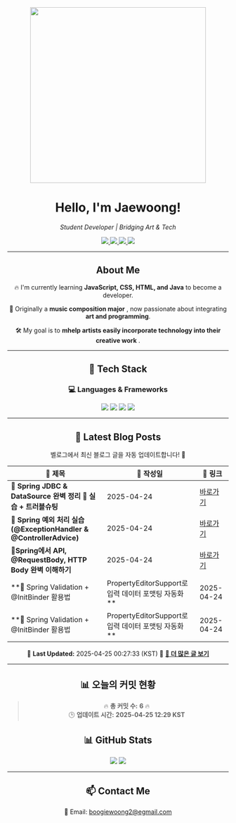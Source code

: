 
<div align="center">
  <img src="https://github.com/Jaewoong-Hwang/Jaewoong-Hwang/blob/main/Character.gif" width="400">
<h1 align="center" font-weight="bold">Hello, I'm Jaewoong! </h1>

<p align="center"><em>Student Developer | Bridging Art & Tech</em></p>

<p align="center">
  <a href="https://github.com/Jaewoong-Hwang">
    <img src="https://img.shields.io/github/followers/Jaewoong-Hwang?label=Follow&style=social" />
  </a>
  <a href="https://velog.io/@mypalebluedot29/posts">
    <img src="https://img.shields.io/badge/Velog-20C997?style=flat-square&logo=velog&logoColor=white"/>
  </a>
  <a href="https://www.youtube.com/@boogiewoong2819">
    <img src="https://img.shields.io/badge/YouTube-FF0000?style=flat-square&logo=youtube&logoColor=white"/>
  </a>
  <a href="https://www.instagram.com/boogie_woong2">
    <img src="https://img.shields.io/badge/Instagram-E4405F?style=flat-square&logo=instagram&logoColor=white"/>
  </a>
</p>

---

## About Me
 <p>🔥 I'm currently learning <strong>JavaScript, CSS, HTML, and Java</strong> to become a developer.</p>
 <p>🎨 Originally a <strong>music composition major</strong> , now passionate about integrating <strong>art and programming</strong>.</p>
 <p>🛠 My goal is to <strong>mhelp artists easily incorporate technology into their creative work</strong> .</p>

---

## 🚀 Tech Stack
### 💻 Languages & Frameworks
<p>
  <img src="https://img.shields.io/badge/JavaScript-F7DF1E?style=for-the-badge&logo=javascript&logoColor=black"/>
  <img src="https://img.shields.io/badge/CSS3-1572B6?style=for-the-badge&logo=css3&logoColor=white"/>
  <img src="https://img.shields.io/badge/HTML5-E34F26?style=for-the-badge&logo=html5&logoColor=white"/>
  <img src="https://img.shields.io/badge/Java-007396?style=for-the-badge&logo=java&logoColor=white"/>
</p>

---



## 📝 Latest Blog Posts
 벨로그에서 최신 블로그 글을 자동 업데이트합니다! 🚀

<!-- BLOG-POST-LIST:START -->
| 📝 제목 | 📅 작성일 | 🔗 링크 |
|---------|------------------|---------|
| **📌 Spring JDBC & DataSource 완벽 정리 🚀 실습 + 트러블슈팅** | 2025-04-24 | [바로가기](https://velog.io/@mypalebluedot29/Spring-JDBC-DataSource-완벽-정리-실습-트러블슈팅) |
| **📌 Spring 예외 처리 실습 (@ExceptionHandler & @ControllerAdvice)** | 2025-04-24 | [바로가기](https://velog.io/@mypalebluedot29/Spring-예외-처리-실습-ExceptionHandler-ControllerAdvice-lz1dwpu2) |
| **📌Spring에서 API, @RequestBody, HTTP Body 완벽 이해하기** | 2025-04-24 | [바로가기](https://velog.io/@mypalebluedot29/Spring에서-API-RequestBody-HTTP-Body-완벽-이해하기-op05f5b6) |
| **📌 Spring Validation + @InitBinder 활용법 | PropertyEditorSupport로 입력 데이터 포맷팅 자동화** | 2025-04-24 | [바로가기](https://velog.io/@mypalebluedot29/Spring-Validation-InitBinder-활용법-PropertyEditorSupport로-입력-데이터-포맷팅-자동화-e3zv6wnj) |
| **📌 Spring Validation + @InitBinder 활용법 | PropertyEditorSupport로 입력 데이터 포맷팅 자동화** | 2025-04-24 | [바로가기](https://velog.io/@mypalebluedot29/Spring-Validation-InitBinder-활용법-PropertyEditorSupport로-입력-데이터-포맷팅-자동화-pvioklz1) |

📅 **Last Updated:** 2025-04-25 00:27:33 (KST)
🔗 **[📖 더 많은 글 보기](https://velog.io/@mypalebluedot29)**
<!-- BLOG-POST-LIST:END -->




---
































































































































































































































































































































































































































































































































































































## 📊 오늘의 커밋 현황
> 🔥 **총 커밋 수:** **6** 🔥  
> 🕒 **업데이트 시간:** **2025-04-25 12:29 KST**

## 📊 GitHub Stats
<p align="center">
  <img src="https://github-readme-stats.vercel.app/api?username=Jaewoong-Hwang&show_icons=true&theme=tokyonight"/>
  <img src="https://github-readme-streak-stats.herokuapp.com/?user=Jaewoong-Hwang&theme=tokyonight"/>
</p>


---

## 📫 Contact Me
 📧 Email: boogiewoong2@egmail.com 

</div>





